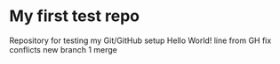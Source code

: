 # My first test repo
Repository for testing my Git/GitHub setup
Hello World!
line from GH
fix conflicts
new branch 1 merge